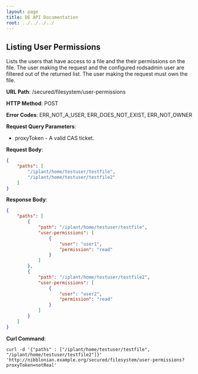 ```yaml
---
layout: page
title: DE API Documentation
root: ../../../../
---
```


Listing User Permissions
------------------------

Lists the users that have access to a file and the their permissions on the file. The user making the request and the configured rodsadmin user are filtered out of the returned list. The user making the request must own the file.

__URL Path__: /secured/filesystem/user-permissions

__HTTP Method__: POST

__Error Codes__: ERR_NOT_A_USER, ERR_DOES_NOT_EXIST, ERR_NOT_OWNER

__Request Query Parameters__:

* proxyToken - A valid CAS ticket.

__Request Body__:

```json
{
    "paths": [
        "/iplant/home/testuser/testfile",
        "/iplant/home/testuser/testfile2"
    ]
}
```

__Response Body__:

```json
{
    "paths": [
        {
            "path": "/iplant/home/testuser/testfile",
            "user-permissions": [
                {
                    "user": "user1",
                    "permission": "read"
                }
            ]
        },
        {
            "path": "/iplant/home/testuser/testfile2",
            "user-permissions": [
                {
                    "user": "user2",
                    "permission": "read"
                }
            ]
        }
    ]
}
```

__Curl Command__:

    curl -d '{"paths" : ["/iplant/home/testuser/testfile", "/iplant/home/testuser/testfile2"]}' 'http://nibblonian.example.org/secured/filesystem/user-permissions?proxyToken=notReal'
